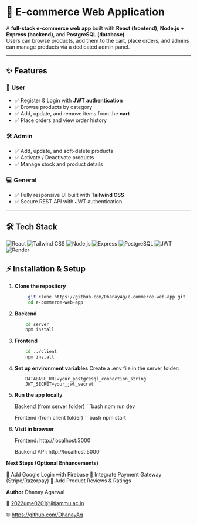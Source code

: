 # 🛒 E-commerce Web Application

A **full-stack e-commerce web app** built with **React (frontend)**, **Node.js + Express (backend)**, and **PostgreSQL (database)**.  
Users can browse products, add them to the cart, place orders, and admins can manage products via a dedicated admin panel.

---

## ✨ Features

### 👤 User
- ✅ Register & Login with **JWT authentication**  
- ✅ Browse products by category  
- ✅ Add, update, and remove items from the **cart**  
- ✅ Place orders and view order history  

### 🛠 Admin
- ✅ Add, update, and soft-delete products  
- ✅ Activate / Deactivate products  
- ✅ Manage stock and product details  

### 💻 General
- ✅ Fully responsive UI built with **Tailwind CSS**  
- ✅ Secure REST API with JWT authentication  

---

## 🛠 Tech Stack

![React](https://img.shields.io/badge/Frontend-React-blue?logo=react)
![Tailwind CSS](https://img.shields.io/badge/Styling-TailwindCSS-06B6D4?logo=tailwindcss)
![Node.js](https://img.shields.io/badge/Backend-Node.js-339933?logo=node.js)
![Express](https://img.shields.io/badge/Framework-Express-black?logo=express)
![PostgreSQL](https://img.shields.io/badge/Database-PostgreSQL-336791?logo=postgresql)
![JWT](https://img.shields.io/badge/Auth-JWT-orange?logo=jsonwebtokens)
![Render](https://img.shields.io/badge/Hosting-Render-46E3B7?logo=render)


## ⚡ Installation & Setup

1. **Clone the repository**
   ```bash
        git clone https://github.com/DhanayAg/e-commerce-web-app.git
        cd e-commerce-web-app

2. **Backend**

    ```bash
        cd server
        npm install

3. **Frontend**

    ```bash
        cd ../client
        npm install

4. **Set up environment variables**
    Create a .env file in the server folder:

    ```env
        DATABASE_URL=your_postgresql_connection_string
        JWT_SECRET=your_jwt_secret

5. **Run the app locally**

    Backend (from server folder)
        ```bash
        npm run dev

    Frontend (from client folder)
        ```bash
        npm start

6. **Visit in browser**

    Frontend: http://localhost:3000

    Backend API: http://localhost:5000


**Next Steps (Optional Enhancements)**

🔹 Add Google Login with Firebase
🔹 Integrate Payment Gateway (Stripe/Razorpay)
🔹 Add Product Reviews & Ratings


**Author**
Dhanay Agarwal

📧 2022ume0201@iitjammu.ac.in

🌐 https://github.com/DhanayAg